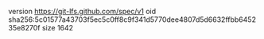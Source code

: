 version https://git-lfs.github.com/spec/v1
oid sha256:5c01577a43703f5ec5c0ff8c9f341d5770dee4807d5d6632ffbb645235e8270f
size 1642
